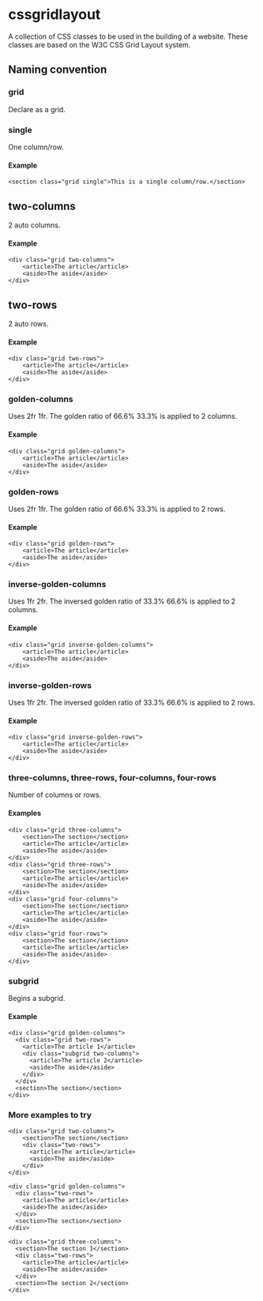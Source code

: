 # cssgridlayout
A collection of CSS classes to be used in the building of a website.
These classes are based on the W3C CSS Grid Layout system.
## Naming convention
### grid
Declare as a grid.
### single
One column/row.
#### Example
`<section class="grid single">This is a single column/row.</section>`
## two-columns
2 auto columns.
#### Example
```
<div class="grid two-columns">
    <article>The article</article>  
    <aside>The aside</aside>
</div>
```
## two-rows
2 auto rows.
#### Example
```
<div class="grid two-rows">
    <article>The article</article>
    <aside>The aside</aside>
</div>
```
### golden-columns
Uses 2fr 1fr. The golden ratio of 66.6% 33.3% is applied to 2 columns.
#### Example
```
<div class="grid golden-columns">
    <article>The article</article>
    <aside>The aside</aside>
</div>
```
### golden-rows
Uses 2fr 1fr. The golden ratio of 66.6% 33.3% is applied to 2 rows.
#### Example
```
<div class="grid golden-rows">
    <article>The article</article>
    <aside>The aside</aside>
</div>
```
### inverse-golden-columns
Uses 1fr 2fr. The inversed golden ratio of 33.3% 66.6% is applied to 2 columns.
#### Example
```
<div class="grid inverse-golden-columns">
    <article>The article</article>
    <aside>The aside</aside>
</div>
```
### inverse-golden-rows
Uses 1fr 2fr. The inversed golden ratio of 33.3% 66.6% is applied to 2 rows.
#### Example
```
<div class="grid inverse-golden-rows">
    <article>The article</article>
    <aside>The aside</aside>
</div>
```
### three-columns, three-rows, four-columns, four-rows
Number of columns or rows.
#### Examples
```
<div class="grid three-columns">
    <section>The section</section>
    <article>The article</article>
    <aside>The aside</aside>
</div>
<div class="grid three-rows">
    <section>The section</section>
    <article>The article</article>
    <aside>The aside</aside>
</div>
<div class="grid four-columns">
    <section>The section</section>
    <article>The article</article>
    <aside>The aside</aside>
</div>
<div class="grid four-rows">
    <section>The section</section>
    <article>The article</article>
    <aside>The aside</aside>
</div>
```
### subgrid
Begins a subgrid.
#### Example
```
<div class="grid golden-columns">
  <div class="grid two-rows">
    <article>The article 1</article>
    <div class="subgrid two-columns">
      <article>The article 2</article>
      <aside>The aside</aside>
    </div>
  </div>
  <section>The section</section>
</div>
```
### More examples to try
```
<div class="grid two-columns">
    <section>The section</section>
    <div class="two-rows">
      <article>The article</article>
      <aside>The aside</aside>
    </div>          
</div>
```
```
<div class="grid golden-columns">
  <div class="two-rows">
    <article>The article</article>
    <aside>The aside</aside>
  </div>
  <section>The section</section>                    
</div>
```
```
<div class="grid three-columns">
  <section>The section 1</section>
  <div class="two-rows">
    <article>The article</article>
    <aside>The aside</aside>
  </div>
  <section>The section 2</section>
</div>
```
